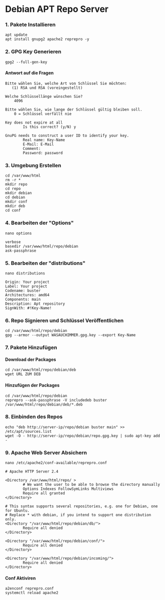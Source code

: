 # Debian APT Repo Server

### 1. Pakete Installieren
```shell
apt update
apt install gnupg2 apache2 reprepro -y
```

### 2. GPG Key Generieren
```shell
gpg2 --full-gen-key
```
#### Antwort auf die Fragen
```text
Bitte wählen Sie, welche Art von Schlüssel Sie möchten:
   (1) RSA und RSA (voreingestellt)
```
```text
Welche Schlüssellänge wünschen Sie?
    4096
```
```text
Bitte wählen Sie, wie lange der Schlüssel gültig bleiben soll.
    0 = Schlüssel verfällt nie
```
```text
Key does not expire at all
        Is this correct? (y/N) y
```
```text
GnuPG needs to construct a user ID to identify your key.
        Real name: Key-Name
        E-Mail: E-Mail
        Comment:
        Password: password
```

### 3. Umgebung Erstellen
```shell
cd /var/www/html
rm -r *
mkdir repo
cd repo
mkdir debian
cd debian
mkdir conf
mkdir deb
cd conf
```

### 4. Bearbeiten der "Options"
```shell
nano options
```
```text
verbose
basedir /var/www/html/repo/debian
ask-passphrase
```

### 5. Bearbeiten der "distributions"
```shell
nano distributions
```
```text
Origin: Your project
Label: Your project
Codename: buster
Architectures: amd64
Components: main
Description: Apt repository
SignWith: #!Key-Name!
```

### 6. Repo Signieren und Schlüssel Veröffentlichen
```shell
cd /var/www/html/repo/debian
gpg --armor --output WASAUCHIMMER.gpg.key --export Key-Name
```

### 7. Pakete Hinzufügen

#### Download der Packages
```shell
cd /var/www/html/repo/debian/deb
wget URL ZUM DEB
```
#### Hinzufügen der Packages
```shell
cd /var/www/html/repo/debian
reprepro --ask-passphrase -V includedeb buster /var/www/html/repo/debian/deb/*.deb
```

### 8. Einbinden des Repos
```shell
echo "deb http://server-ip/repo/debian buster main" >> /etc/apt/sources.list
wget -O - http://server-ip/repo/debian/repo.gpg.key | sudo apt-key add -
```

### 9. Apache Web Server Absichern
```shell
nano /etc/apache2/conf-available/reprepro.conf
```
```text
# Apache HTTP Server 2.4

<Directory /var/www/html/repo/ >
        # We want the user to be able to browse the directory manually
        Options Indexes FollowSymLinks Multiviews
        Require all granted
</Directory>

# This syntax supports several repositories, e.g. one for Debian, one for Ubuntu.
# Replace * with debian, if you intend to support one distribution only.
<Directory "/var/www/html/repo/debian/db/">
        Require all denied
</Directory>

<Directory "/var/www/html/repo/debian/conf/">
        Require all denied
</Directory>

<Directory "/var/www/html/repo/debian/incoming/">
        Require all denied
</Directory>
```
#### Conf Aktiviren
```shell
a2enconf reprepro.conf
systemctl reload apache2
```
